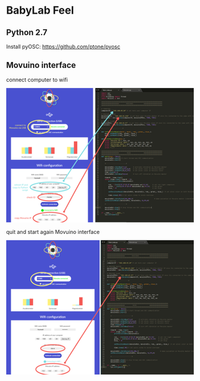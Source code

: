 # BabyLab Feel

## Python 2.7
Install pyOSC: https://github.com/ptone/pyosc

## Movuino interface
connect computer to wifi

![alt tag](https://raw.githubusercontent.com/hssnadr/BabyLab_Feel/master/img/ReadMe_01.jpg)

quit and start again Movuino interface

![alt tag](https://raw.githubusercontent.com/hssnadr/BabyLab_Feel/master/img/ReadMe_02.jpg)
